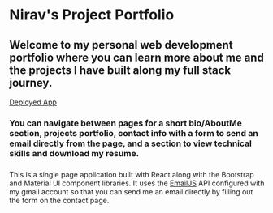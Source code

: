# Nirav's Project Portfolio

## Welcome to my personal web development portfolio where you can learn more about me and the projects I have built along my full stack journey.

[Deployed App](https://nirav-v.github.io/vibe_central/)

### You can navigate between pages for a short bio/AboutMe section, projects portfolio, contact info with a form to send an email directly from the page, and a section to view technical skills and download my resume.

### 
This is a single page application built with React along with the Bootstrap and Material UI component libraries. It uses the [EmailJS](https://www.emailjs.com/docs/tutorial/overview/) API configured with my gmail account so that you can send me an email directly by filling out the form on the contact page. 
